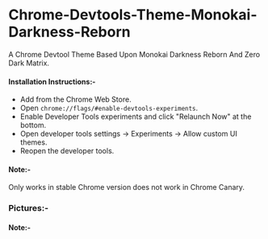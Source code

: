 # Chrome-Devtools-Theme-Monokai-Darkness-Reborn
A Chrome Devtool Theme Based Upon Monokai Darkness Reborn And Zero Dark Matrix.

#### Installation Instructions:-

* Add from the Chrome Web Store.
* Open `chrome://flags/#enable-devtools-experiments`.
* Enable Developer Tools experiments and click "Relaunch Now" at the bottom.
* Open developer tools settings -> Experiments -> Allow custom UI themes. 
* Reopen the developer tools.

#### Note:-

Only works in stable Chrome version does not work in Chrome Canary.


### Pictures:-

#### Note:-
